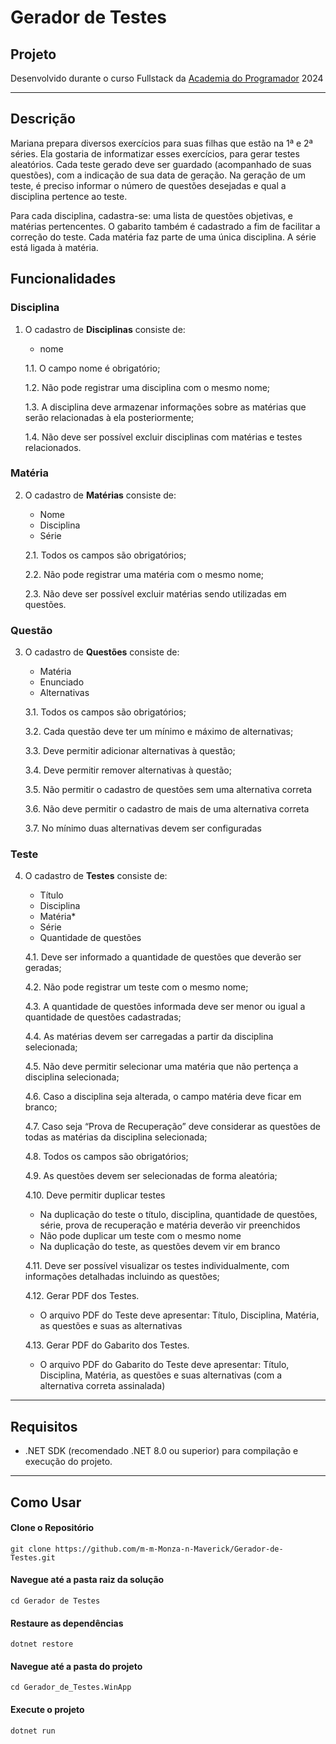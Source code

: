 # Gerador de Testes

## Projeto

Desenvolvido durante o curso Fullstack da [Academia do Programador](https://www.academiadoprogramador.net) 2024

---
## Descrição

Mariana prepara diversos exercícios para suas filhas que estão na 1ª e 2ª séries. Ela gostaria de informatizar esses exercícios, para gerar testes aleatórios. Cada teste  gerado deve ser guardado (acompanhado de suas questões), com a indicação de sua  data de geração. Na geração de um teste, é preciso informar o número de questões  desejadas e qual a disciplina pertence ao teste.

Para cada disciplina, cadastra-se: uma lista de questões objetivas, e matérias pertencentes. O gabarito também é  cadastrado a fim de facilitar a correção do teste. Cada matéria faz parte de uma única  disciplina. A série está ligada à matéria. 

## Funcionalidades

### Disciplina

1. O cadastro de **Disciplinas** consiste de:
    - nome

    1.1. O campo nome é obrigatório;
   
    1.2. Não pode registrar uma disciplina com o mesmo nome;
   
    1.3. A disciplina deve armazenar informações sobre as matérias que serão relacionadas à ela posteriormente;

    1.4. Não deve ser possível excluir disciplinas com matérias e testes relacionados.

### Matéria

2. O cadastro de **Matérias** consiste de:

    - Nome
    - Disciplina
    - Série

    2.1. Todos os campos são obrigatórios;
   
    2.2. Não pode registrar uma matéria com o mesmo nome;
   
    2.3. Não deve ser possível excluir matérias sendo utilizadas em questões.

### Questão

3. O cadastro de **Questões** consiste de:
    - Matéria
    - Enunciado
    - Alternativas

    3.1. Todos os campos são obrigatórios;
   
    3.2. Cada questão deve ter um mínimo e máximo de alternativas;

    3.3. Deve permitir adicionar alternativas à questão;

    3.4. Deve permitir remover alternativas à questão;

    3.5. Não permitir o cadastro de questões sem uma alternativa correta

    3.6. Não deve permitir o cadastro de mais de uma alternativa correta

    3.7. No mínimo duas alternativas devem ser configuradas

### Teste

4. O cadastro de **Testes** consiste de:
   - Título
   - Disciplina
   - Matéria*
   - Série
   - Quantidade de questões
     
   4.1. Deve ser informado a quantidade de questões que deverão ser geradas;

   4.2. Não pode registrar um teste com o mesmo nome;
   
   4.3. A quantidade de questões informada deve ser menor ou igual a quantidade de questões cadastradas;
   
   4.4. As matérias devem ser carregadas a partir da disciplina selecionada;
   
   4.5. Não deve permitir selecionar uma matéria que não pertença a disciplina selecionada;
   
   4.6. Caso a disciplina seja alterada, o campo matéria deve ficar em branco;
   
   4.7. Caso seja “Prova de Recuperação” deve considerar as questões de todas as matérias da disciplina selecionada;
   
   4.8. Todos os campos são obrigatórios;
   
   4.9. As questões devem ser selecionadas de forma aleatória;
   
   4.10. Deve permitir duplicar testes
   - Na duplicação do teste o título, disciplina, quantidade de questões, série, prova de recuperação e matéria deverão vir preenchidos
   - Não pode duplicar um teste com o mesmo nome
   - Na duplicação do teste, as questões devem vir em branco
   
   4.11. Deve ser possível visualizar os testes individualmente, com informações detalhadas incluindo as questões;
   
   4.12. Gerar PDF dos Testes.
   - O arquivo PDF do Teste deve apresentar: Título, Disciplina, Matéria, as questões e suas as alternativas
     
   4.13. Gerar PDF do Gabarito dos Testes.
   - O arquivo PDF do Gabarito do Teste deve apresentar: Título, Disciplina, Matéria, as questões e suas alternativas (com a alternativa correta assinalada)

---

## Requisitos

- .NET SDK (recomendado .NET 8.0 ou superior) para compilação e execução do projeto.
---
## Como Usar

#### Clone o Repositório
```
git clone https://github.com/m-m-Monza-n-Maverick/Gerador-de-Testes.git
```

#### Navegue até a pasta raiz da solução
```
cd Gerador de Testes
```

#### Restaure as dependências
```
dotnet restore
```

#### Navegue até a pasta do projeto
```
cd Gerador_de_Testes.WinApp
```

#### Execute o projeto
```
dotnet run
```
